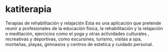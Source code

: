 # katiterapia
Terapias de rehabilitación y relajación
Esta es una aplicación que pretende reunir a profesionales de la educación fisica, la rehabilitación y  la relajación o meditación, ejercicios como el yoga y otras actividades culturales , recreativas y deportivas, como escursines, turismo, visitas a spa, montañas, playas, gimnasios y centros de estetica y cuidado personal.
